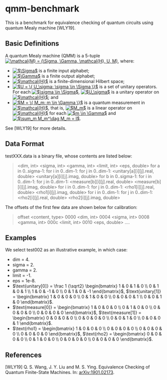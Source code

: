 # qmm-benchmark

This is a benchmark for equivalence checking of quantum circuits using quantum Mealy machine [WLY19].

## Basic Definitions

A quantum Mealy machine (QMM) is a 5-tuple <a href="https://www.codecogs.com/eqnedit.php?latex=\mathcal{M}&space;=&space;(\Sigma,&space;\Gamma,&space;\mathcal{H},&space;U,&space;M)" target="_blank"><img src="https://latex.codecogs.com/gif.latex?\mathcal{M}&space;=&space;(\Sigma,&space;\Gamma,&space;\mathcal{H},&space;U,&space;M)" title="\mathcal{M} = (\Sigma, \Gamma, \mathcal{H}, U, M)" /></a>, where:
* <a href="https://www.codecogs.com/eqnedit.php?latex=$\Sigma$" target="_blank"><img src="https://latex.codecogs.com/gif.latex?$\Sigma$" title="$\Sigma$" /></a> is a finite input alphabet;
* <a href="https://www.codecogs.com/eqnedit.php?latex=$\Gamma$" target="_blank"><img src="https://latex.codecogs.com/gif.latex?$\Gamma$" title="$\Gamma$" /></a> is a finite output alphabet;
* <a href="https://www.codecogs.com/eqnedit.php?latex=$\mathcal{H}$" target="_blank"><img src="https://latex.codecogs.com/gif.latex?$\mathcal{H}$" title="$\mathcal{H}$" /></a> is a finite-dimensional Hilbert space;
* <a href="https://www.codecogs.com/eqnedit.php?latex=$U&space;=&space;\{&space;U_\sigma:&space;\sigma&space;\in&space;\Sigma&space;\}$" target="_blank"><img src="https://latex.codecogs.com/gif.latex?$U&space;=&space;\{&space;U_\sigma:&space;\sigma&space;\in&space;\Sigma&space;\}$" title="$U = \{ U_\sigma: \sigma \in \Sigma \}$" /></a> is a set of unitary operators. For each <a href="https://www.codecogs.com/eqnedit.php?latex=$\sigma&space;\in&space;\Sigma$" target="_blank"><img src="https://latex.codecogs.com/gif.latex?$\sigma&space;\in&space;\Sigma$" title="$\sigma \in \Sigma$" /></a>, <a href="https://www.codecogs.com/eqnedit.php?latex=$U_\sigma$" target="_blank"><img src="https://latex.codecogs.com/gif.latex?$U_\sigma$" title="$U_\sigma$" /></a> is a unitary operator on <a href="https://www.codecogs.com/eqnedit.php?latex=$\mathcal{H}$" target="_blank"><img src="https://latex.codecogs.com/gif.latex?$\mathcal{H}$" title="$\mathcal{H}$" /></a>; and
* <a href="https://www.codecogs.com/eqnedit.php?latex=$M&space;=&space;\{&space;M_m:&space;m&space;\in&space;\Gamma&space;\}$" target="_blank"><img src="https://latex.codecogs.com/gif.latex?$M&space;=&space;\{&space;M_m:&space;m&space;\in&space;\Gamma&space;\}$" title="$M = \{ M_m: m \in \Gamma \}$" /></a> is a quantum measurement in <a href="https://www.codecogs.com/eqnedit.php?latex=$\mathcal{H}$" target="_blank"><img src="https://latex.codecogs.com/gif.latex?$\mathcal{H}$" title="$\mathcal{H}$" /></a>, that is, <a href="https://www.codecogs.com/eqnedit.php?latex=$M_m$" target="_blank"><img src="https://latex.codecogs.com/gif.latex?$M_m$" title="$M_m$" /></a> is a linear operator on <a href="https://www.codecogs.com/eqnedit.php?latex=$\mathcal{H}$" target="_blank"><img src="https://latex.codecogs.com/gif.latex?$\mathcal{H}$" title="$\mathcal{H}$" /></a> for each <a href="https://www.codecogs.com/eqnedit.php?latex=$m&space;\in&space;\Gamma$" target="_blank"><img src="https://latex.codecogs.com/gif.latex?$m&space;\in&space;\Gamma$" title="$m \in \Gamma$" /></a> and <a href="https://www.codecogs.com/eqnedit.php?latex=$\sum_m&space;M_m^\dag&space;M_m&space;=&space;I$" target="_blank"><img src="https://latex.codecogs.com/gif.latex?$\sum_m&space;M_m^\dag&space;M_m&space;=&space;I$" title="$\sum_m M_m^\dag M_m = I$" /></a>.

See [WLY19] for more details.

## Data Format

testXXX.data is a binary file, whose contents are listed below:
> <dim, int>
> <sigma, int>
> <gamma, int>
> <limit, int>
> <eps, double>
> for a in 0..sigma-1:
>     for i in 0..dim-1:
>         for j in 0..dim-1:
>             <unitary[a][i][j].real, double>
>             <unitary[a][i][j].imag, double>
> for b in 0..sigma-1:
>     for i in 0..dim-1:
>         for j in 0..dim-1:
>             <measure[b][i][j].real, double>
>             <measure[b][i][j].imag, double>
> for i in 0..dim-1:
>     for j in 0..dim-1:
>         <rho1[i][j].real, double>
>         <rho1[i][j].imag, double>
> for i in 0..dim-1:
>     for j in 0..dim-1:
>         <rho2[i][j].real, double>
>         <rho2[i][j].imag, double>

The offsets of the first few data are shown below for calibration:
> offset        <content, type>
>  0000	        <dim, int>
>  0004	        <sigma, int>
>  0008	        <gamma, int>
>  000c	        <limit, int>
>  0010	        <eps, double>
>  ....

## Examples

We select test002 as an illustrative example, in which case:
* dim = 4.
* sigma = 2.
* gamma = 2.
* limit = -1.
* eps = 1e-8.
* $\text{unitary[0]} = \frac 1 {\sqrt2} \begin{bmatrix} 
  1 & 0 & 1 & 0 \\
  0 & 1 & 0 & 1 \\
  1 & 0 & -1 & 0 \\
  0 & 1 & 0 & -1
\end{bmatrix}$,
$\text{unitary[1]} = \begin{bmatrix} 
  1 & 0 & 0 & 0 \\
  0 & 1 & 0 & 0 \\
  0 & 0 & 0 & 1 \\
  0 & 0 & 1 & 0
\end{bmatrix}$.
* $\text{measure[0]} = \begin{bmatrix} 
  1 & 0 & 0 & 0 \\
  0 & 1 & 0 & 0 \\
  0 & 0 & 0 & 0 \\
  0 & 0 & 0 & 0
\end{bmatrix}$,
$\text{measure[1]} = \begin{bmatrix} 
  0 & 0 & 0 & 0 \\
  0 & 0 & 0 & 0 \\
  0 & 0 & 1 & 0 \\
  0 & 0 & 0 & 1
\end{bmatrix}$.
* $\text{rho1} = \begin{bmatrix} 
  1 & 0 & 0 & 0 \\
  0 & 0 & 0 & 0 \\
  0 & 0 & 0 & 0 \\
  0 & 0 & 0 & 0
\end{bmatrix}$,
$\text{rho2} = \begin{bmatrix} 
  0 & 0 & 0 & 0 \\
  0 & 1 & 0 & 0 \\
  0 & 0 & 0 & 0 \\
  0 & 0 & 0 & 0
\end{bmatrix}$.

## References

[WLY19] Q. S. Wang, J. Y. Liu and M. S. Ying. Equivalence Checking of Quantum Finite-State
Machines. In: [arXiv:1901.02173](https://arxiv.org/pdf/1901.02173.pdf).
